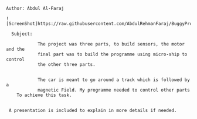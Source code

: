 


	Author: Abdul Al-Faraj

	![ScreenShot]https://raw.githubusercontent.com/AbdulRehmanFaraj/BuggyProject/master/image6.jpg

	  Subject:

                The project was three parts, to build sensors, the motor and the
                final part was to build the programme using micro-ship to control
                the other three parts.


                The car is meant to go around a track which is followed by a 
                magnetic Field. My programme needed to control other parts
	    To achieve this task.


	 A presentation is included to explain in more details if needed.
